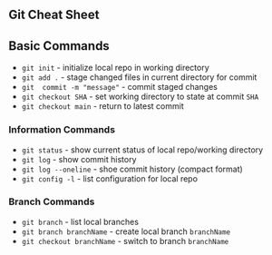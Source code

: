 ## Git Cheat Sheet

## Basic Commands

* `git init` - initialize local repo in working directory
* `git add .` - stage changed files in current
directory for commit
* `git  commit -m "message"` - commit staged changes
* `git checkout SHA` - set working directory to state at commit `SHA`
* `git checkout main` - return to latest commit

### Information Commands
* `git status` - show current status of local repo/working directory
* `git log` - show commit history
* `git log --oneline` - shoe commit history (compact format)
* `git config -l` - list configuration for local repo

### Branch Commands
* `git branch` - list local branches
* `git branch branchName` - create local branch `branchName`
* `git checkout branchName` - switch to branch `branchName`
